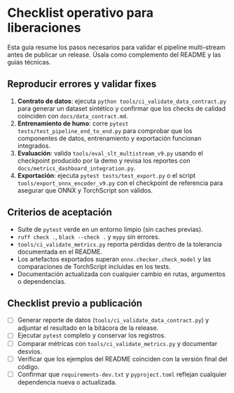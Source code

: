 # Checklist operativo para liberaciones

Esta guía resume los pasos necesarios para validar el pipeline multi-stream antes
de publicar un release. Úsala como complemento del README y las guías técnicas.

## Reproducir errores y validar fixes

1. **Contrato de datos**: ejecuta `python tools/ci_validate_data_contract.py` para
   generar un dataset sintético y confirmar que los checks de calidad coinciden
   con `docs/data_contract.md`.
2. **Entrenamiento de humo**: corre `pytest tests/test_pipeline_end_to_end.py`
   para comprobar que los componentes de datos, entrenamiento y exportación
   funcionan integrados.
3. **Evaluación**: valida `tools/eval_slt_multistream_v9.py` usando el checkpoint
   producido por la demo y revisa los reportes con
   `docs/metrics_dashboard_integration.py`.
4. **Exportación**: ejecuta `pytest tests/test_export.py` o el script
   `tools/export_onnx_encoder_v9.py` con el checkpoint de referencia para
   asegurar que ONNX y TorchScript son válidos.

## Criterios de aceptación

- Suite de `pytest` verde en un entorno limpio (sin caches previas).
- `ruff check .`, `black --check .` y `mypy` sin errores.
- `tools/ci_validate_metrics.py` reporta pérdidas dentro de la tolerancia
  documentada en el README.
- Los artefactos exportados superan `onnx.checker.check_model` y las comparaciones
  de TorchScript incluidas en los tests.
- Documentación actualizada con cualquier cambio en rutas, argumentos o
  dependencias.

## Checklist previo a publicación

- [ ] Generar reporte de datos (`tools/ci_validate_data_contract.py`) y adjuntar
      el resultado en la bitácora de la release.
- [ ] Ejecutar `pytest` completo y conservar los registros.
- [ ] Comparar métricas con `tools/ci_validate_metrics.py` y documentar desvíos.
- [ ] Verificar que los ejemplos del README coinciden con la versión final del
      código.
- [ ] Confirmar que `requirements-dev.txt` y `pyproject.toml` reflejan cualquier
      dependencia nueva o actualizada.
